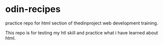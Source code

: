 # odin-recipes
practice repo for html section of thedinproject web development training.

This repo is for testing my htl skill and practice what i have learned about html.